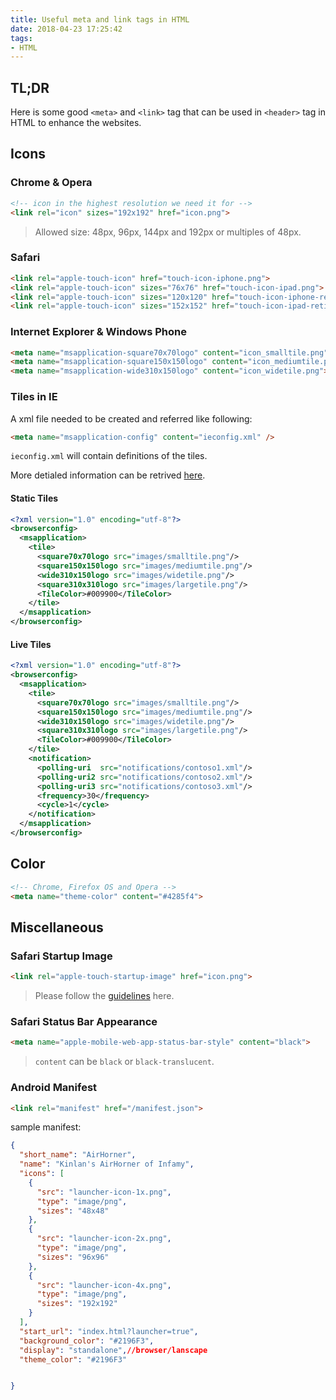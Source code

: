 ```yaml
---
title: Useful meta and link tags in HTML
date: 2018-04-23 17:25:42
tags:
- HTML
---
```

## TL;DR

Here is some good `<meta>` and `<link>` tag that can be used in `<header>` tag in HTML to enhance the websites.
<!--more-->
## Icons

### Chrome & Opera

```html
<!-- icon in the highest resolution we need it for -->
<link rel="icon" sizes="192x192" href="icon.png">
```

> Allowed size: 48px, 96px, 144px and 192px or multiples of 48px.

### Safari

```html
<link rel="apple-touch-icon" href="touch-icon-iphone.png">
<link rel="apple-touch-icon" sizes="76x76" href="touch-icon-ipad.png">
<link rel="apple-touch-icon" sizes="120x120" href="touch-icon-iphone-retina.png">
<link rel="apple-touch-icon" sizes="152x152" href="touch-icon-ipad-retina.png">
```

### Internet Explorer & Windows Phone

```html
<meta name="msapplication-square70x70logo" content="icon_smalltile.png">
<meta name="msapplication-square150x150logo" content="icon_mediumtile.png">
<meta name="msapplication-wide310x150logo" content="icon_widetile.png">
```

### Tiles in IE
A xml file needed to be created and referred like following:

```html
<meta name="msapplication-config" content="ieconfig.xml" />
```

`ieconfig.xml` will contain definitions of the tiles.

More detialed information can be retrived [here][1].

#### Static Tiles

```xml
<?xml version="1.0" encoding="utf-8"?>
<browserconfig>
  <msapplication>
    <tile>
      <square70x70logo src="images/smalltile.png"/>
      <square150x150logo src="images/mediumtile.png"/>
      <wide310x150logo src="images/widetile.png"/>
      <square310x310logo src="images/largetile.png"/>
      <TileColor>#009900</TileColor>
    </tile>
  </msapplication>
</browserconfig>
```

#### Live Tiles

```xml
<?xml version="1.0" encoding="utf-8"?>
<browserconfig>
  <msapplication>
    <tile>
      <square70x70logo src="images/smalltile.png"/>
      <square150x150logo src="images/mediumtile.png"/>
      <wide310x150logo src="images/widetile.png"/>
      <square310x310logo src="images/largetile.png"/>
      <TileColor>#009900</TileColor>
    </tile>
    <notification>
      <polling-uri  src="notifications/contoso1.xml"/>
      <polling-uri2 src="notifications/contoso2.xml"/>
      <polling-uri3 src="notifications/contoso3.xml"/>
      <frequency>30</frequency>
      <cycle>1</cycle>
    </notification>
  </msapplication>
</browserconfig>
```

## Color

```html
<!-- Chrome, Firefox OS and Opera -->
<meta name="theme-color" content="#4285f4">
```

## Miscellaneous

### Safari Startup Image

```html
<link rel="apple-touch-startup-image" href="icon.png">
```

> Please follow the [guidelines](https://developer.apple.com/library/ios/documentation/AppleApplications/Reference/SafariWebContent/ConfiguringWebApplications/ConfiguringWebApplications.html) here.

### Safari Status Bar Appearance

```html
<meta name="apple-mobile-web-app-status-bar-style" content="black">
```

> `content` can be `black` or `black-translucent`.

### Android Manifest

```html
<link rel="manifest" href="/manifest.json">
```

sample manifest:
```json
{
  "short_name": "AirHorner",
  "name": "Kinlan's AirHorner of Infamy",
  "icons": [
    {
      "src": "launcher-icon-1x.png",
      "type": "image/png",
      "sizes": "48x48"
    },
    {
      "src": "launcher-icon-2x.png",
      "type": "image/png",
      "sizes": "96x96"
    },
    {
      "src": "launcher-icon-4x.png",
      "type": "image/png",
      "sizes": "192x192"
    }
  ],
  "start_url": "index.html?launcher=true",
  "background_color": "#2196F3",
  "display": "standalone",//browser/lanscape
  "theme_color": "#2196F3"


}

```

[1]: https://docs.microsoft.com/en-us/previous-versions/windows/internet-explorer/ie-developer/samples/dn455115(v=vs.85)
